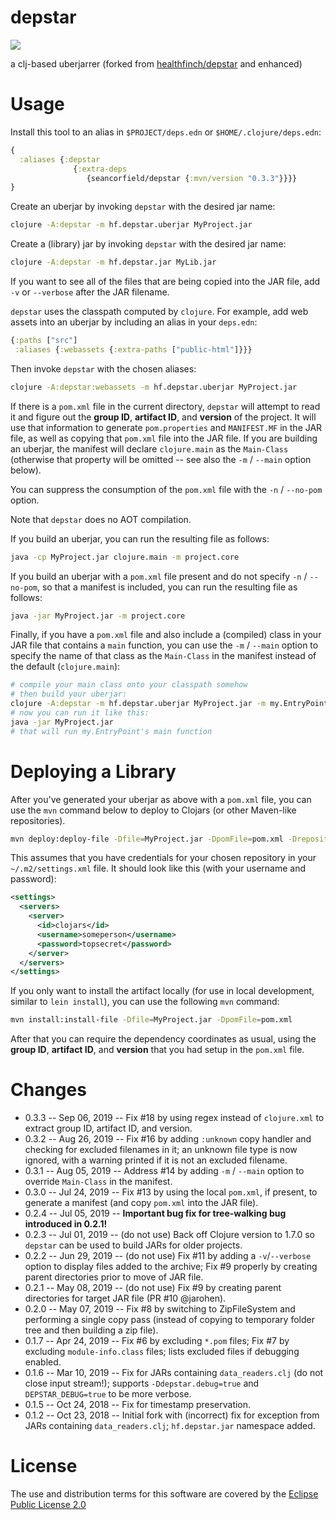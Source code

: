 # depstar

<img src="./depstar_logo.png" />

a clj-based uberjarrer (forked from [healthfinch/depstar](https://github.com/healthfinch/depstar) and enhanced)

# Usage

Install this tool to an alias in `$PROJECT/deps.edn` or `$HOME/.clojure/deps.edn`:

```clj
{
  :aliases {:depstar
              {:extra-deps
                 {seancorfield/depstar {:mvn/version "0.3.3"}}}}
}
```

Create an uberjar by invoking `depstar` with the desired jar name:

```bash
clojure -A:depstar -m hf.depstar.uberjar MyProject.jar
```

Create a (library) jar by invoking `depstar` with the desired jar name:

```bash
clojure -A:depstar -m hf.depstar.jar MyLib.jar
```

If you want to see all of the files that are being copied into the JAR file, add `-v` or `--verbose` after the JAR filename.

`depstar` uses the classpath computed by `clojure`.
For example, add web assets into an uberjar by including an alias in your `deps.edn`:

```clj
{:paths ["src"]
 :aliases {:webassets {:extra-paths ["public-html"]}}}
```

Then invoke `depstar` with the chosen aliases:

```bash
clojure -A:depstar:webassets -m hf.depstar.uberjar MyProject.jar
```

If there is a `pom.xml` file in the current directory, `depstar` will attempt to read it and figure out the **group ID**, **artifact ID**, and **version** of the project. It will use that information to generate `pom.properties` and `MANIFEST.MF` in the JAR file, as well as copying that `pom.xml` file into the JAR file. If you are building an uberjar, the manifest will declare `clojure.main` as the `Main-Class` (otherwise that property will be omitted -- see also the `-m` / `--main` option below).

You can suppress the consumption of the `pom.xml` file with the `-n` / `--no-pom` option.

Note that `depstar` does no AOT compilation.

If you build an uberjar, you can run the resulting file as follows:

```bash
java -cp MyProject.jar clojure.main -m project.core
```

If you build an uberjar with a `pom.xml` file present and do not specify `-n` / `--no-pom`, so that a manifest is included, you can run the resulting file as follows:

```bash
java -jar MyProject.jar -m project.core
```

Finally, if you have a `pom.xml` file and also include a (compiled) class in your JAR file that contains a `main` function, you can use the `-m` / `--main` option to specify the name of that class as the `Main-Class` in the manifest instead of the default (`clojure.main`):

```bash
# compile your main class onto your classpath somehow
# then build your uberjar:
clojure -A:depstar -m hf.depstar.uberjar MyProject.jar -m my.EntryPoint
# now you can run it like this:
java -jar MyProject.jar
# that will run my.EntryPoint's main function
```

# Deploying a Library

After you've generated your uberjar as above with a `pom.xml` file, you can use the `mvn` command below to deploy to Clojars (or other Maven-like repositories).

```bash
mvn deploy:deploy-file -Dfile=MyProject.jar -DpomFile=pom.xml -DrepositoryId=clojars -Durl=https://clojars.org/repo/
```

This assumes that you have credentials for your chosen repository in your `~/.m2/settings.xml` file. It should look like this (with your username and password):

```xml
<settings>
  <servers>
    <server>
      <id>clojars</id>
      <username>someperson</username>
      <password>topsecret</password>
    </server>
  </servers>
</settings>
```

If you only want to install the artifact locally (for use in local development, similar to `lein install`), you can use the following `mvn` command:

```bash
mvn install:install-file -Dfile=MyProject.jar -DpomFile=pom.xml
```

After that you can require the dependency coordinates as usual, using the **group ID**, **artifact ID**, and **version** that you had setup in the `pom.xml` file.

# Changes

* 0.3.3 -- Sep 06, 2019 -- Fix #18 by using regex instead of `clojure.xml` to extract group ID, artifact ID, and version.
* 0.3.2 -- Aug 26, 2019 -- Fix #16 by adding `:unknown` copy handler and checking for excluded filenames in it; an unknown file type is now ignored, with a warning printed if it is not an excluded filename.
* 0.3.1 -- Aug 05, 2019 -- Address #14 by adding `-m` / `--main` option to override `Main-Class` in the manifest.
* 0.3.0 -- Jul 24, 2019 -- Fix #13 by using the local `pom.xml`, if present, to generate a manifest (and copy `pom.xml` into the JAR file).
* 0.2.4 -- Jul 05, 2019 -- **Important bug fix for tree-walking bug introduced in 0.2.1!**
* 0.2.3 -- Jul 01, 2019 -- (do not use) Back off Clojure version to 1.7.0 so `depstar` can be used to build JARs for older projects.
* 0.2.2 -- Jun 29, 2019 -- (do not use) Fix #11 by adding a `-v`/`--verbose` option to display files added to the archive; Fix #9 properly by creating parent directories prior to move of JAR file.
* 0.2.1 -- May 08, 2019 -- (do not use) Fix #9 by creating parent directories for target JAR file (PR #10 @jarohen).
* 0.2.0 -- May 07, 2019 -- Fix #8 by switching to ZipFileSystem and performing a single copy pass (instead of copying to temporary folder tree and then building a zip file).
* 0.1.7 -- Apr 24, 2019 -- Fix #6 by excluding `*.pom` files; Fix #7 by excluding `module-info.class` files; lists excluded files if debugging enabled.
* 0.1.6 -- Mar 10, 2019 -- Fix for JARs containing `data_readers.clj` (do not close input stream!); supports `-Ddepstar.debug=true` and `DEPSTAR_DEBUG=true` to be more verbose.
* 0.1.5 -- Oct 24, 2018 -- Fix for timestamp preservation.
* 0.1.2 -- Oct 23, 2018 -- Initial fork with (incorrect) fix for exception from JARs containing `data_readers.clj`; `hf.depstar.jar` namespace added.

# License

The use and distribution terms for this software are covered by the
[Eclipse Public License 2.0](https://www.eclipse.org/org/documents/epl-2.0/EPL-2.0.html)
